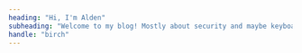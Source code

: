 ```yaml
---
heading: "Hi, I'm Alden" 
subheading: "Welcome to my blog! Mostly about security and maybe keyboards."
handle: "birch"
---
```

